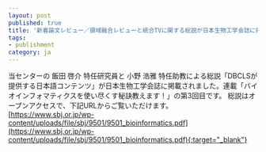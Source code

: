 ```yaml
---
layout: post
published: true
title: '新着論文レビュー／領域融合レビューと統合TVに関する総説が日本生物工学会誌に掲載されました'
tags:
- publishment
category: ja
---
```

当センターの 飯田 啓介 特任研究員と 小野 浩雅 特任助教による総説「DBCLSが提供する日本語コンテンツ」が日本生物工学会誌に掲載されました。連載「バイオインフォマティクスを使い尽くす秘訣教えます！」の第3回目です。
総説はオープンアクセスで、下記URLからご覧いただけます。
[https://www.sbj.or.jp/wp-content/uploads/file/sbj/9501/9501_bioinformatics.pdf](https://www.sbj.or.jp/wp-content/uploads/file/sbj/9501/9501_bioinformatics.pdf){:target="_blank"}